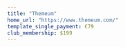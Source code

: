 ```yaml
---
title: "Themeum"
home_url: "https://www.themeum.com/"
template_single_payment: €79
club_membership: $199 
---
```

